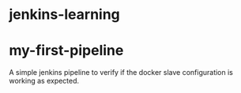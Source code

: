 # jenkins-learning

# my-first-pipeline

A simple jenkins pipeline to verify if the docker slave configuration is working as expected.